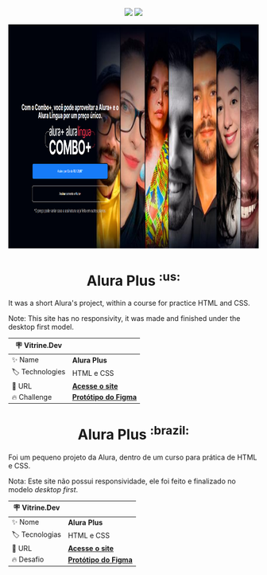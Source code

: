 <p align="center">
<img src="https://img.shields.io/badge/HTML5-E34F26?style=for-the-badge&logo=html5&logoColor=white">
<img src="https://img.shields.io/badge/CSS3-1572B6?style=for-the-badge&logo=css3&logoColor=white">
</p>
<img width="100%" height="450px" src="./assets/img/readme-banner.png">

<h1 align="center" font-size="30px"> Alura Plus <sup>:us:</sup></h1>

It was a short Alura's project, within a course for practice HTML and CSS.

Note: This site has no responsivity, it was made and finished under the desktop first model.

| 🪧 Vitrine.Dev  |     |
| -------------- | --- |
| ✨ Name        | **Alura Plus** |
| 🏷️ Technologies | HTML e CSS  |
| 🚀 URL         | [**Acesse o site**](https://ramoscarloseduardo.github.io/Alura-Plus/) |
| 🔥 Challenge     | [**Protótipo do Figma**](https://www.figma.com/file/tFDVyNuKhrT2G03k2dCstW/Alura-Plus---Layout) |

<h1 align="center" font-size="30px"> Alura Plus <sup>:brazil:</sup></h1>

Foi um pequeno projeto da Alura, dentro de um curso para prática de HTML e CSS.

Nota: Este site não possui responsividade, ele foi feito e finalizado no modelo *desktop first*.

| 🪧 Vitrine.Dev  |     |
| -------------- | --- |
| ✨ Nome        | **Alura Plus** |
| 🏷️ Tecnologias | HTML e CSS  |
| 🚀 URL         | [**Acesse o site**](https://ramoscarloseduardo.github.io/Alura-Plus/) |
| 🔥 Desafio     | [**Protótipo do Figma**](https://www.figma.com/file/tFDVyNuKhrT2G03k2dCstW/Alura-Plus---Layout) |
